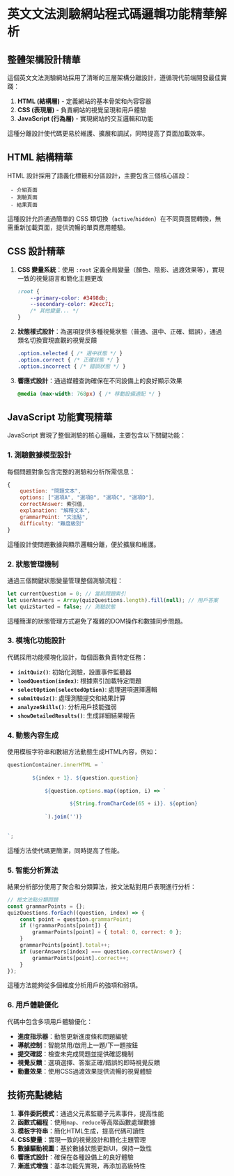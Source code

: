 # 英文文法測驗網站程式碼邏輯功能精華解析

## 整體架構設計精華

這個英文文法測驗網站採用了清晰的三層架構分離設計，遵循現代前端開發最佳實踐：

1. **HTML (結構層)** - 定義網站的基本骨架和內容容器
2. **CSS (表現層)** - 負責網站的視覺呈現和用戶體驗
3. **JavaScript (行為層)** - 實現網站的交互邏輯和功能

這種分離設計使代碼更易於維護、擴展和調試，同時提高了頁面加載效率。

## HTML 結構精華

HTML 設計採用了語義化標籤和分區設計，主要包含三個核心區段：

```
 - 介紹頁面
 - 測驗頁面
 - 結果頁面
```

這種設計允許通過簡單的 CSS 類切換（`active`/`hidden`）在不同頁面間轉換，無需重新加載頁面，提供流暢的單頁應用體驗。

## CSS 設計精華

1. **CSS 變量系統**：使用 `:root` 定義全局變量（顏色、陰影、過渡效果等），實現一致的視覺語言和簡化主題更改
   ```css
   :root {
       --primary-color: #3498db;
       --secondary-color: #2ecc71;
       /* 其他變量... */
   }
   ```

2. **狀態樣式設計**：為選項提供多種視覺狀態（普通、選中、正確、錯誤），通過類名切換實現直觀的視覺反饋
   ```css
   .option.selected { /* 選中狀態 */ }
   .option.correct { /* 正確狀態 */ }
   .option.incorrect { /* 錯誤狀態 */ }
   ```

3. **響應式設計**：通過媒體查詢確保在不同設備上的良好顯示效果
   ```css
   @media (max-width: 768px) { /* 移動設備適配 */ }
   ```

## JavaScript 功能實現精華

JavaScript 實現了整個測驗的核心邏輯，主要包含以下關鍵功能：

### 1. 測驗數據模型設計

每個問題對象包含完整的測驗和分析所需信息：
```javascript
{
    question: "問題文本",
    options: ["選項A", "選項B", "選項C", "選項D"],
    correctAnswer: 索引值,
    explanation: "解釋文本",
    grammarPoint: "文法點",
    difficulty: "難度級別"
}
```
這種設計使問題數據與顯示邏輯分離，便於擴展和維護。

### 2. 狀態管理機制

通過三個關鍵狀態變量管理整個測驗流程：
```javascript
let currentQuestion = 0; // 當前問題索引
let userAnswers = Array(quizQuestions.length).fill(null); // 用戶答案
let quizStarted = false; // 測驗狀態
```
這種簡潔的狀態管理方式避免了複雜的DOM操作和數據同步問題。

### 3. 模塊化功能設計

代碼採用功能模塊化設計，每個函數負責特定任務：

- **`initQuiz()`**: 初始化測驗，設置事件監聽器
- **`loadQuestion(index)`**: 根據索引加載特定問題
- **`selectOption(selectedOption)`**: 處理選項選擇邏輯
- **`submitQuiz()`**: 處理測驗提交和結果計算
- **`analyzeSkills()`**: 分析用戶技能強弱
- **`showDetailedResults()`**: 生成詳細結果報告

### 4. 動態內容生成

使用模板字符串和數組方法動態生成HTML內容，例如：
```javascript
questionContainer.innerHTML = `
    
        ${index + 1}. ${question.question}
        
            ${question.options.map((option, i) => `
                
                    ${String.fromCharCode(65 + i)}. ${option}
                
            `).join('')}
        
    
`;
```
這種方法使代碼更簡潔，同時提高了性能。

### 5. 智能分析算法

結果分析部分使用了聚合和分類算法，按文法點對用戶表現進行分析：
```javascript
// 按文法點分類問題
const grammarPoints = {};
quizQuestions.forEach((question, index) => {
    const point = question.grammarPoint;
    if (!grammarPoints[point]) {
        grammarPoints[point] = { total: 0, correct: 0 };
    }
    grammarPoints[point].total++;
    if (userAnswers[index] === question.correctAnswer) {
        grammarPoints[point].correct++;
    }
});
```
這種方法能夠從多個維度分析用戶的強項和弱項。

### 6. 用戶體驗優化

代碼中包含多項用戶體驗優化：

- **進度指示器**：動態更新進度條和問題編號
- **導航控制**：智能禁用/啟用上一題/下一題按鈕
- **提交確認**：檢查未完成問題並提供確認機制
- **視覺反饋**：選項選擇、答案正確/錯誤的即時視覺反饋
- **動畫效果**：使用CSS過渡效果提供流暢的視覺體驗

## 技術亮點總結

1. **事件委託模式**：通過父元素監聽子元素事件，提高性能
2. **函數式編程**：使用`map`、`reduce`等高階函數處理數據
3. **模板字符串**：簡化HTML生成，提高代碼可讀性
4. **CSS變量**：實現一致的視覺設計和簡化主題管理
5. **數據驅動視圖**：基於數據狀態更新UI，保持一致性
6. **響應式設計**：確保在各種設備上的良好體驗
7. **漸進式增強**：基本功能先實現，再添加高級特性

